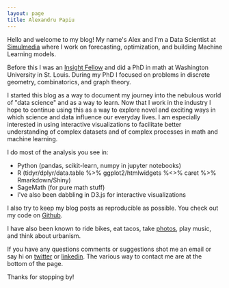 ```yaml
---
layout: page
title: Alexandru Papiu
---
```


Hello and welcome to my blog! My name's Alex and I'm a Data Scientist at [Simulmedia](https://www.simulmedia.com/) where I work on forecasting, optimization, and building Machine Learning models.

Before this I was an [Insight Fellow](https://www.insightdatascience.com/) and did a PhD in math at Washington University in St. Louis. During my PhD I focused on problems in discrete geometry, combinatorics, and graph theory. 

I started this blog as a way to document my journey into the nebulous world of "data science" and as a way to learn. Now that I work in the industry I hope to continue using this as a way to explore novel and exciting ways in which science and data influence our everyday lives. I am especially interested in using interactive visualizations to facilitate better understanding of complex datasets and of complex processes in math and machine learning.

I do most of the analysis you see in:  

- Python (pandas, scikit-learn, numpy in jupyter notebooks)
- R (tidyr/dplyr/data.table %>% ggplot2/htmlwidgets %<>% caret %>% Rmarkdown/Shiny) 
- SageMath (for pure math stuff)
- I've also been dabbling in D3.js for interactive visualizations

I also try to keep my blog posts as reproducible as possible. You check out my code on [Github](https://github.com/apapiu?tab=repositories).

I have also been known to ride bikes, eat tacos, take [photos](http://alexpapiu.tumblr.com), play music, and think about urbanism.

If you have any questions comments or suggestions shot me an email or say hi on [twitter](https://twitter.com/apapiu) or [linkedin](https://www.linkedin.com/in/apapiu). The various way to contact me are at the bottom of the page. 

Thanks for stopping by!
